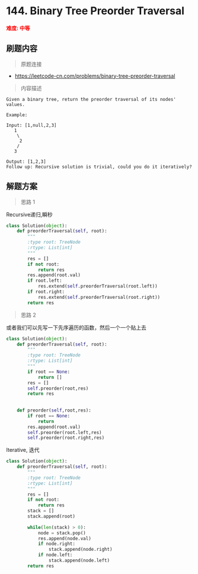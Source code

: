 #  144. Binary Tree Preorder Traversal
**<font color=red>难度: 中等</font>**

## 刷题内容

> 原题连接

* https://leetcode-cn.com/problems/binary-tree-preorder-traversal

> 内容描述

```
Given a binary tree, return the preorder traversal of its nodes' values.

Example:

Input: [1,null,2,3]
   1
    \
     2
    /
   3

Output: [1,2,3]
Follow up: Recursive solution is trivial, could you do it iteratively?
```

## 解题方案

> 思路 1

Recursive递归,瞬秒


```python
class Solution(object):
    def preorderTraversal(self, root):
        """
        :type root: TreeNode
        :rtype: List[int]
        """
        res = []
        if not root:
            return res
        res.append(root.val)
        if root.left: 
            res.extend(self.preorderTraversal(root.left))
        if root.right:
            res.extend(self.preorderTraversal(root.right))
        return res
```

> 思路 2

或者我们可以先写一下先序遍历的函数，然后一个一个贴上去

```python
class Solution(object):
    def preorderTraversal(self, root):
        """
        :type root: TreeNode
        :rtype: List[int]
        """
        if root == None:
            return []
        res = []
        self.preorder(root,res)
        return res
        
        
    def preorder(self,root,res):
        if root == None:
            return
        res.append(root.val)
        self.preorder(root.left,res)
        self.preorder(root.right,res)
```


Iterative, 迭代


```python
class Solution(object):
    def preorderTraversal(self, root):
        """
        :type root: TreeNode
        :rtype: List[int]
        """
        res = []
        if not root:  
            return res  
        stack = []  
        stack.append(root)  
          
        while(len(stack) > 0):  
            node = stack.pop()  
            res.append(node.val)  
            if node.right:  
                stack.append(node.right)  
            if node.left:  
                stack.append(node.left)  
        return res
```
